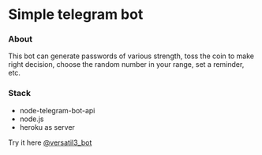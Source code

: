 # Simple telegram bot

### About
This bot can generate passwords of various strength, toss the coin to make right decision, choose the random number in your range, set a reminder, etc.

### Stack
* node-telegram-bot-api
* node.js
* heroku as server

Try it here [@versatil3_bot](https://t.me/versatil3_bot)
